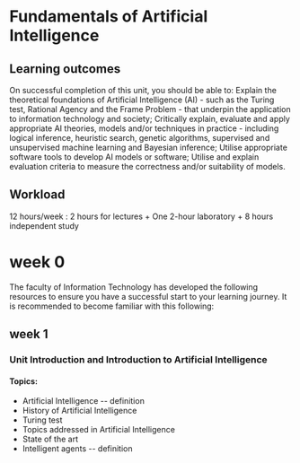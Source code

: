 # Fundamentals of Artificial Intelligence

## Learning outcomes

On successful completion of this unit, you should be able to:
Explain the theoretical foundations of Artificial Intelligence (AI) - such as the Turing test,
Rational Agency and the Frame Problem - that underpin the application to information
technology and society;
Critically explain, evaluate and apply appropriate AI theories, models and/or techniques in
practice - including logical inference, heuristic search, genetic algorithms, supervised and
unsupervised machine learning and Bayesian inference;
Utilise appropriate software tools to develop AI models or software;
Utilise and explain evaluation criteria to measure the correctness and/or suitability of models.

## Workload 

12 hours/week :  2 hours for lectures + One 2-hour laboratory + 8 hours independent study

# week 0

The faculty of Information Technology has developed the following resources to ensure you have a successful start to your learning journey. It is recommended to become familiar with this following:

## week 1

### Unit Introduction and Introduction to Artificial Intelligence

#### Topics:

- Artificial Intelligence -- definition
- History of Artificial Intelligence
- Turing test
- Topics addressed in Artificial Intelligence
- State of the art
- Intelligent agents -- definition